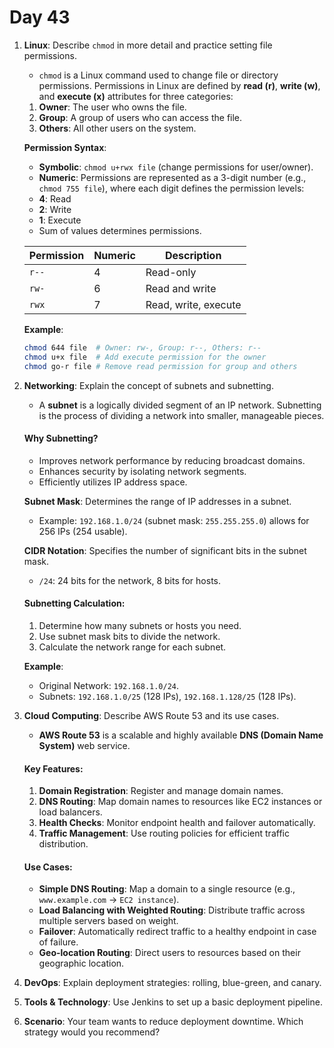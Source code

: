 # Day 43


1. **Linux**: Describe `chmod` in more detail and practice setting file permissions.
   * `chmod` is a Linux command used to change file or directory permissions. Permissions in Linux are defined by **read (r)**, **write (w)**, and **execute (x)** attributes for three categories:  

   1. **Owner**: The user who owns the file.  
   2. **Group**: A group of users who can access the file.  
   3. **Others**: All other users on the system.

   **Permission Syntax**:  
   - **Symbolic**: `chmod u+rwx file` (change permissions for user/owner).  
   - **Numeric**: Permissions are represented as a 3-digit number (e.g., `chmod 755 file`), where each digit defines the permission levels:  
    - **4**: Read  
    - **2**: Write  
    - **1**: Execute  
    - Sum of values determines permissions.  

    | Permission | Numeric | Description         |
    |------------|---------|---------------------|
    | `r--`      | 4       | Read-only          |
    | `rw-`      | 6       | Read and write     |
    | `rwx`      | 7       | Read, write, execute |

   **Example**:
     ```bash
     chmod 644 file  # Owner: rw-, Group: r--, Others: r--
     chmod u+x file  # Add execute permission for the owner
     chmod go-r file # Remove read permission for group and others
     ```


2. **Networking**: Explain the concept of subnets and subnetting.
   * A **subnet** is a logically divided segment of an IP network. Subnetting is the process of dividing a network into smaller, manageable pieces.  

   #### **Why Subnetting?**
   - Improves network performance by reducing broadcast domains.
   - Enhances security by isolating network segments.
   - Efficiently utilizes IP address space.

   **Subnet Mask**: Determines the range of IP addresses in a subnet.  
   - Example: `192.168.1.0/24` (subnet mask: `255.255.255.0`) allows for 256 IPs (254 usable).  

   **CIDR Notation**: Specifies the number of significant bits in the subnet mask.  
   - `/24`: 24 bits for the network, 8 bits for hosts.  

   #### **Subnetting Calculation**:
   1. Determine how many subnets or hosts you need.
   2. Use subnet mask bits to divide the network.
   3. Calculate the network range for each subnet.

    **Example**:
   - Original Network: `192.168.1.0/24`.
   - Subnets: `192.168.1.0/25` (128 IPs), `192.168.1.128/25` (128 IPs).


3. **Cloud Computing**: Describe AWS Route 53 and its use cases.
   * **AWS Route 53** is a scalable and highly available **DNS (Domain Name System)** web service.  

   #### **Key Features**:
    1. **Domain Registration**: Register and manage domain names.
    2. **DNS Routing**: Map domain names to resources like EC2 instances or load balancers.
    3. **Health Checks**: Monitor endpoint health and failover automatically.
    4. **Traffic Management**: Use routing policies for efficient traffic distribution.

   #### **Use Cases**:
    - **Simple DNS Routing**: Map a domain to a single resource (e.g., `www.example.com` → `EC2 instance`).
    - **Load Balancing with Weighted Routing**: Distribute traffic across multiple servers based on weight.
    - **Failover**: Automatically redirect traffic to a healthy endpoint in case of failure.
    - **Geo-location Routing**: Direct users to resources based on their geographic location.


4. **DevOps**: Explain deployment strategies: rolling, blue-green, and canary.

5. **Tools & Technology**: Use Jenkins to set up a basic deployment pipeline.

6. **Scenario**: Your team wants to reduce deployment downtime. Which strategy would you recommend?


